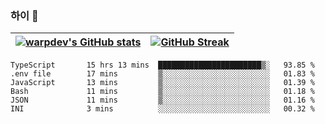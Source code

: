 
### 하이 👋
[![warpdev's GitHub stats](https://github-readme-stats.vercel.app/api?username=warpdev&show_icons=true&theme=vue-dark)](#) |[![GitHub Streak](https://github-readme-streak-stats.herokuapp.com/?user=warpdev&theme=dark)](#)
--- | --- |
<!--START_SECTION:waka-->

```text
TypeScript       15 hrs 13 mins  ███████████████████████▒░   93.85 %
.env file        17 mins         ▒░░░░░░░░░░░░░░░░░░░░░░░░   01.83 %
JavaScript       13 mins         ▒░░░░░░░░░░░░░░░░░░░░░░░░   01.39 %
Bash             11 mins         ▒░░░░░░░░░░░░░░░░░░░░░░░░   01.18 %
JSON             11 mins         ▒░░░░░░░░░░░░░░░░░░░░░░░░   01.16 %
INI              3 mins          ░░░░░░░░░░░░░░░░░░░░░░░░░   00.32 %
```

<!--END_SECTION:waka-->

<!--
**warpdev/warpdev** is a ✨ _special_ ✨ repository because its `README.md` (this file) appears on your GitHub profile.

Here are some ideas to get you started:

- 🔭 I’m currently working on ...
- 🌱 I’m currently learning ...
- 👯 I’m looking to collaborate on ...
- 🤔 I’m looking for help with ...
- 💬 Ask me about ...
- 📫 How to reach me: ...
- 😄 Pronouns: ...
- ⚡ Fun fact: ...
-->
